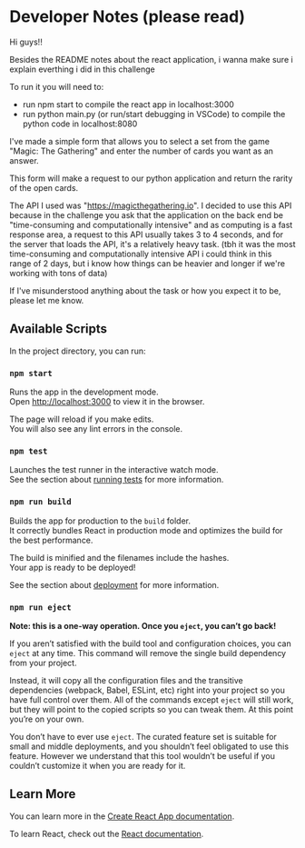 # Developer Notes (please read)

Hi guys!!

Besides the README notes about the react application, i wanna make sure i explain everthing i did in this challenge

To run it you will need to:

- run npm start to compile the react app in localhost:3000
- run python main.py (or run/start debugging in VSCode) to compile the python code in localhost:8080

I've made a simple form that allows you to select a set from the game "Magic: The Gathering" and enter the number of cards you want as an answer.

This form will make a request to our python application and return the rarity of the open cards.

The API I used was "https://magicthegathering.io". I decided to use this API because in the challenge you ask that the application on the back end be "time-consuming and computationally intensive" and as computing is a fast response area, a request to this API usually takes 3 to 4 seconds, and for the server that loads the API, it's a relatively heavy task. (tbh it was the most time-consuming and computationally intensive API i could think in this range of 2 days, but i know how things can be heavier and longer if we're working with tons of data)

If I've misunderstood anything about the task or how you expect it to be, please let me know.


## Available Scripts

In the project directory, you can run:

### `npm start`

Runs the app in the development mode.\
Open [http://localhost:3000](http://localhost:3000) to view it in the browser.

The page will reload if you make edits.\
You will also see any lint errors in the console.

### `npm test`

Launches the test runner in the interactive watch mode.\
See the section about [running tests](https://facebook.github.io/create-react-app/docs/running-tests) for more information.

### `npm run build`

Builds the app for production to the `build` folder.\
It correctly bundles React in production mode and optimizes the build for the best performance.

The build is minified and the filenames include the hashes.\
Your app is ready to be deployed!

See the section about [deployment](https://facebook.github.io/create-react-app/docs/deployment) for more information.

### `npm run eject`

**Note: this is a one-way operation. Once you `eject`, you can’t go back!**

If you aren’t satisfied with the build tool and configuration choices, you can `eject` at any time. This command will remove the single build dependency from your project.

Instead, it will copy all the configuration files and the transitive dependencies (webpack, Babel, ESLint, etc) right into your project so you have full control over them. All of the commands except `eject` will still work, but they will point to the copied scripts so you can tweak them. At this point you’re on your own.

You don’t have to ever use `eject`. The curated feature set is suitable for small and middle deployments, and you shouldn’t feel obligated to use this feature. However we understand that this tool wouldn’t be useful if you couldn’t customize it when you are ready for it.

## Learn More

You can learn more in the [Create React App documentation](https://facebook.github.io/create-react-app/docs/getting-started).

To learn React, check out the [React documentation](https://reactjs.org/).
